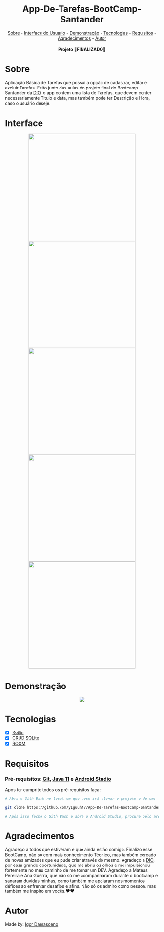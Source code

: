 <h1 align="center">App-De-Tarefas-BootCamp-Santander</h1>

<p align="center">
<a href="#sobre">Sobre</a> - 
<a href="#interface">Interface do Usuario</a> - 
<a href="#demonstração">Demonstração</a> - 
<a href="#tecnologias">Tecnologias</a> - 
<a href="#requisitos">Requisitos</a> - 
<a href="#agradecimentos">Agradecimentos</a> - 
<a href="#autor">Autor</a> 
</p>

<h4 align="center">Projeto 🛑FINALIZADO🛑</h4>

# Sobre
Aplicação Básica de Tarefas que possui a opção de cadastrar, editar e excluir Tarefas.
Feito junto das aulas do projeto final do Bootcamp Santander da [DIO](https://web.digitalinnovation.one/home), o app contem uma lista de Tarefas, que devem conter necessariamente Titulo e data, mas também pode ter Descrição e Hora, caso o usuário deseje.

# Interface
<p align="center">
<img src="https://user-images.githubusercontent.com/74266068/130083113-227d536d-a18b-4920-b901-4e3196569042.jpg" width="350px"/>
<img src="https://user-images.githubusercontent.com/74266068/130083343-c5f19ad1-3d95-4af5-8ec5-7bcb72188669.jpg" width="350px"/>
<img src="https://user-images.githubusercontent.com/74266068/130083544-25c97eca-7cc3-4ee4-a6ea-fd3781053ea9.jpg" width="350px"/>
<img src="https://user-images.githubusercontent.com/74266068/130083612-048a9899-edf7-4dbc-bc5e-8e3034c81664.jpg" width="350px"/>
<img src="https://user-images.githubusercontent.com/74266068/130083639-39cbbfb7-3d2d-4841-93ff-15b51ae945d4.jpg" width="350px"/>
</p>

# Demonstração
<p align="center">
<img src="https://user-images.githubusercontent.com/74266068/130084097-1563ba56-7627-454e-be41-68e0a13f1fcb.gif"/>
</p>

# Tecnologias

- [x] [Kotlin](https://kotlinlang.org/)
- [x] [CRUD SQLite](https://developer.android.com/training/data-storage/sqlite)
- [x] [ROOM](https://developer.android.com/training/data-storage/room)

# Requisitos
### Pré-requisitos: [Git](https://git-scm.com/), [Java 11](https://www.oracle.com/br/java/technologies/javase-jdk11-downloads.html) e [Android Studio](https://developer.android.com/studio)
Apos ter cumprito todos os pré-requisitos faça:
```bash
# Abra o Gith Bash no local em que voce irá clonar o projeto e de um:

git clone https://github.com/yIguuh47/App-De-Tarefas-BootCamp-Santander.git

# Após isso feche o Gith Bash e abra o Android Studio, procure pelo arquivo e está feito. 🚀

```
# Agradecimentos
Agradeço a todos que estiveram e que ainda estão comigo. Finalizo esse BootCamp, não só com mais conhecimento Técnico, mas também cercado de novas amizades que eu pude criar através do mesmo.
 Agradeço a [DIO](https://web.digitalinnovation.one/home), por essa grande oportunidade, que me abriu os olhos e me impulsionou fortemente no meu caminho de me tornar um DEV.
 Agradeço a Mateus Pereira e Ana Guerra, que não só me acompanharam durante o bootcamp e sanaram duvidas minhas, como também me apoiaram nos momentos défices ao enfrentar desafios e afins. Não só os admiro como pessoa, mas também me inspiro em vocês.❤️❤️

# Autor
Made by: [Igor Damasceno](https://www.linkedin.com/in/igor-damasceno-4422aa1ba/)
